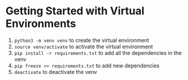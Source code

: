 # Getting Started with Virtual Environments

1. `python3 -m venv venv` to create the virtual environment
2. `source venv/activate` to activate the virtual environment
3. `pip install -r requirements.txt` to add all the dependencies in the venv
4. `pip freeze >> requirements.txt` to add new dependencies
5. `deactivate` to deactivate the venv